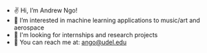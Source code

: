 - ✌️ Hi, I’m Andrew Ngo!
- 🌱 I’m interested in machine learning applications to music/art and aerospace
- 💎 I'm looking for internships and research projects
- 📩 You can reach me at: ango@udel.edu

<!---
andrewango/andrewango is a ✨ special ✨ repository because its `README.md` (this file) appears on your GitHub profile.
You can click the Preview link to take a look at your changes.
--->